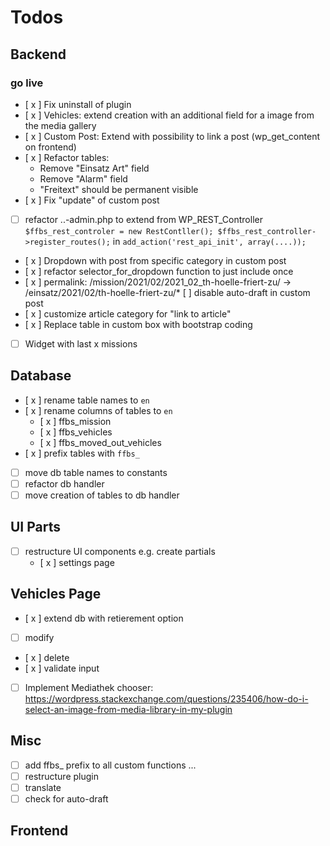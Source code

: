 # Todos

## Backend
### go live
* [ x ] Fix uninstall of plugin
* [ x ] Vehicles: extend creation with an additional field for a image from the media gallery
* [ x ] Custom Post: Extend with possibility to link a post (wp_get_content on frontend)
* [ x ] Refactor tables:
    * Remove "Einsatz  Art" field
    * Remove "Alarm" field
    * "Freitext" should be permanent visible
* [ x ] Fix "update" of custom post
* [ ] refactor ..-admin.php to extend from WP_REST_Controller `$ffbs_rest_controler = new RestContller(); $ffbs_rest_controller->register_routes();` in `add_action('rest_api_init', array(....));`
* [ x ] Dropdown with post from specific category in custom post
* [ x ] refactor selector_for_dropdown function to just include once
* [ x ] permalink: /mission/2021/02/2021_02_th-hoelle-friert-zu/ -> /einsatz/2021/02/th-hoelle-friert-zu/* [ ] disable auto-draft in custom post
* [ x ] customize article category for "link to article"
* [ x ] Replace table in custom box with bootstrap coding
* [ ] Widget with last x missions

## Database
* [ x ] rename table names to `en`
* [ x ] rename columns of tables to `en`
    * [ x ] ffbs_mission
    * [ x ] ffbs_vehicles
    * [ x ] ffbs_moved_out_vehicles
* [ x ] prefix tables with `ffbs_`
* [ ] move db table names to constants
* [ ] refactor db handler
* [ ] move creation of tables to db handler

## UI Parts
* [ ] restructure UI components e.g. create partials
    * [ x ] settings page

## Vehicles Page
* [ x ] extend db with retierement option
* [ ] modify
* [ x ] delete
* [ x ] validate input
* [ ] Implement Mediathek chooser: https://wordpress.stackexchange.com/questions/235406/how-do-i-select-an-image-from-media-library-in-my-plugin

## Misc
* [ ] add ffbs_ prefix to all custom functions ...
* [ ] restructure plugin
* [ ] translate
* [ ] check for auto-draft

## Frontend
